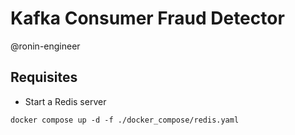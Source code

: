 # Kafka Consumer Fraud Detector
@ronin-engineer


## Requisites
- Start a Redis server
```shell
docker compose up -d -f ./docker_compose/redis.yaml
```